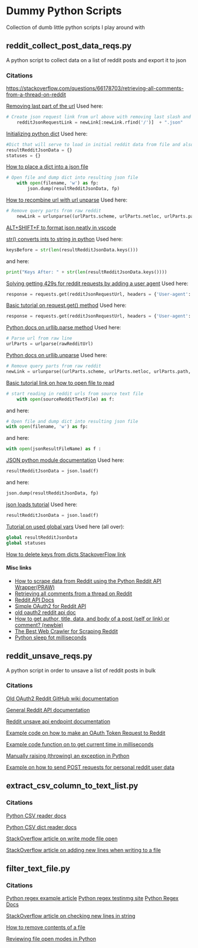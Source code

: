 # Dummy Python Scripts
Collection of dumb little python scripts I play around with

## reddit_collect_post_data_reqs.py

A python script to collect data on a list of reddit posts and export it to json

### Citations

https://stackoverflow.com/questions/66178703/retrieving-all-comments-from-a-thread-on-reddit

[Removing last part of the url](https://stackoverflow.com/questions/54961679/python-removing-the-last-part-of-an-url)
Used here:
```python
# Create json request link from url above with removing last slash and adding json suffix
    redditJsonRequestLink = newLink[:newLink.rfind('/')]  + ".json"
```
[Initializing python dict](https://stackoverflow.com/questions/2853683/what-is-the-preferred-syntax-for-initializing-a-dict-curly-brace-literals-or)
Used here:
```python
#Dict that will serve to load in initial reddit data from file and also later write out results
resultRedditJsonData = {}
statuses = {}
```


[How to place a dict into a json file](https://stackoverflow.com/questions/17043860/how-to-dump-a-dict-to-a-json-file)
```python
# Open file and dump dict into resulting json file
    with open(filename, 'w') as fp:
        json.dump(resultRedditJsonData, fp)
```

[How to recombine url with url unparse](https://stackoverflow.com/questions/3798269/combining-a-url-with-urlunparse)
Used here:
```python
# Remove query parts from raw reddit
    newLink = urlunparse((urlParts.scheme, urlParts.netloc, urlParts.path, urlParts.params, '', urlParts.fragment))
```
[ALT+SHIFT+F to format json neatly in vscode](https://stackoverflow.com/questions/70728371/json-files-structure-format-in-visual-studio-code)

[str() converts ints to string in python](https://stackoverflow.com/questions/961632/convert-integer-to-string-in-python)
Used here:
```python
keysBefore = str(len(resultRedditJsonData.keys()))
```
and here:
```python
print("Keys After: " + str(len(resultRedditJsonData.keys())))
```

[Solving getting 429s for reddit requests by adding a user agent](https://www.reddit.com/r/redditdev/comments/3qbll8/429_too_many_requests/)
Used here:
```python
response = requests.get(redditJsonRequestUrl, headers = {'User-agent': 'Telexon Bot Requests ' + datetime.now().strftime('%Y%m%d%H%M%S')})
```
[Basic tutorial on request.get() method](https://www.w3schools.com/PYTHON/ref_requests_get.asp)
Used here:
```python
response = requests.get(redditJsonRequestUrl, headers = {'User-agent': 'Telexon Bot Requests ' + datetime.now().strftime('%Y%m%d%H%M%S')})
```
[Python docs on urllib.parse method](https://docs.python.org/3/library/urllib.parse.html)
Used here:
```python
# Parse url from raw line
urlParts = urlparse(rawRedditUrl)
```
[Python docs on urllib.unparse](https://docs.python.org/3/library/urllib.parse.html#urllib.parse.urlunparse)
Used here:
```python
# Remove query parts from raw reddit
newLink = urlunparse((urlParts.scheme, urlParts.netloc, urlParts.path, urlParts.params, '', urlParts.fragment))
```
[Basic tutorial link on how to open file to read](https://www.pythontutorial.net/python-basics/python-read-text-file/)
```python
# start reading in reddit urls from source text file
    with open(sourceRedditTextFile) as f:
```
and here:
```python
# Open file and dump dict into resulting json file
with open(filename, 'w') as fp:
```
and here:
```python
with open(jsonResultFileName) as f :
```

[JSON python module documentation](https://docs.python.org/3/library/json.html)
Used here:
```python
resultRedditJsonData = json.load(f)
```
and here:
```python
json.dump(resultRedditJsonData, fp)
```

[json loads tutorial](https://www.geeksforgeeks.org/read-json-file-using-python/#)
Used here:
```python
resultRedditJsonData = json.load(f)
```

[Tutorial on used global vars](https://www.w3schools.com/python/gloss_python_global_variables.asp)
Used here (all over):
```python
global resultRedditJsonData
global statuses
```

[How to delete keys from dicts StackoverFlow link](https://stackoverflow.com/questions/64033039/how-to-delete-key-and-value-from-json)


#### Misc links
* [How to scrape data from Reddit using the Python Reddit API Wrapper(PRAW)](https://towardsdatascience.com/scraping-reddit-data-1c0af3040768)
* [Retrieving all comments from a thread on Reddit](https://stackoverflow.com/questions/66178703/retrieving-all-comments-from-a-thread-on-reddit)
* [Reddit API Docs](https://www.reddit.com/dev/api)
* [Simple OAuth2 for Reddit API](https://www.reddit.com/r/redditdev/comments/dx0hbo/ill_admit_it_im_stupid_how_do_i_do_the_oauth2/)
* [old oauth2 reddit api doc](https://github.com/reddit-archive/reddit/wiki/OAuth2)
* [How to get author, title, data, and body of a post (self or link) or comment? (newbie)](https://www.reddit.com/r/redditdev/comments/i0ufug/how_to_get_author_title_data_and_body_of_a_post/)
* [The Best Web Crawler for Scraping Reddit](https://medium.com/dataseries/the-best-web-crawler-for-scraping-reddit-c8db54c6b613)
* [Python sleep fot milliseconds](https://stackoverflow.com/questions/377454/how-do-i-get-my-program-to-sleep-for-50-milliseconds)

## reddit_unsave_reqs.py

A python script in order to unsave a list of reddit posts in bulk

### Citations

[Old OAuth2 Reddit GitHub wiki documentation](https://github.com/reddit-archive/reddit/wiki/OAuth2)

[General Reddit API documentation](https://www.reddit.com/dev/api)

[Reddit unsave api endpoint documentation](https://www.reddit.com/dev/api/#POST_api_unsave)

[Example code on how to make an OAuth Token Request to Reddit](https://stackoverflow.com/questions/70884227/reddit-api-get-access-token)

[Example code function on to get current time in milliseconds](https://stackoverflow.com/questions/5998245/how-do-i-get-the-current-time-in-milliseconds-in-python)

[Manually raising (throwing) an exception in Python](https://stackoverflow.com/questions/2052390/manually-raising-throwing-an-exception-in-python)

[Example on how to send POST requests for personal reddit user data](https://www.reddit.com/r/redditdev/comments/sti7i8/post_data_headers_auth_and_get_headers_params_etc/)

## extract_csv_column_to_text_list.py

### Citations

[Python CSV reader docs](https://docs.python.org/3/library/csv.html)

[Python CSV dict reader docs](https://docs.python.org/3/library/csv.html#csv.DictReader)

[StackOverflow article on write mode file open](https://stackoverflow.com/questions/2967194/open-in-python-does-not-create-a-file-if-it-doesnt-exist)

[StackOverflow article on adding new lines when writing to a file](https://stackoverflow.com/questions/2918362/writing-string-to-a-file-on-a-new-line-every-time)

## filter_text_file.py

### Citations

[Python regex example article](https://www.w3schools.com/python/python_regex.asp)
[Python regex testinmg site](https://pythex.org/)
[Python Regex Docs](https://docs.python.org/3/howto/regex.html)

[StackOverflow article on checking new lines in string](https://stackoverflow.com/questions/5193811/how-can-i-check-for-a-new-line-in-string-in-python-3-x)

[How to remove contents of a file](https://stackoverflow.com/questions/2769061/how-to-erase-the-file-contents-of-text-file-in-python)

[Reviewing file open modes in Python](https://stackoverflow.com/questions/16208206/confused-by-python-file-mode-w)